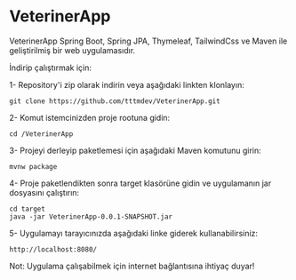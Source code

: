 # VeterinerApp

VeterinerApp Spring Boot, Spring JPA, Thymeleaf, TailwindCss ve Maven ile geliştirilmiş bir web uygulamasıdır.

İndirip çalıştırmak için:

  1- Repository'i zip olarak indirin veya aşağıdaki linkten klonlayın:
  	
	git clone https://github.com/tttmdev/VeterinerApp.git
	  
  2- Komut istemcinizden proje rootuna gidin:
  	
	cd /VeterinerApp
	  
  3- Projeyi derleyip paketlemesi için aşağıdaki Maven komutunu girin:
  	
	mvnw package
	  
  4- Proje paketlendikten sonra target klasörüne gidin ve uygulamanın jar dosyasını çalıştırın:
  	
	cd target
	java -jar VeterinerApp-0.0.1-SNAPSHOT.jar
	  
  5- Uygulamayı tarayıcınızda aşağıdaki linke giderek kullanabilirsiniz:
  	
	http://localhost:8080/
	
Not: Uygulama çalışabilmek için internet bağlantısına ihtiyaç duyar!
